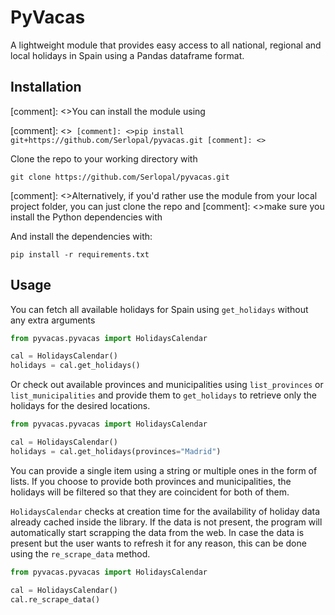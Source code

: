 # PyVacas

A lightweight module that provides easy access to all national, regional and local holidays in Spain using a Pandas dataframe format.

## Installation

[comment]: <>You can install the module using

[comment]: <>```
[comment]: <>pip install git+https://github.com/Serlopal/pyvacas.git
[comment]: <>```

Clone the repo to your working directory with
```
git clone https://github.com/Serlopal/pyvacas.git
```

[comment]: <>Alternatively, if you'd rather use the module from your local project folder, you can just clone the repo and 
[comment]: <>make sure you install the Python dependencies with

And install the dependencies with:

```
pip install -r requirements.txt
```


## Usage

You can fetch all available holidays for Spain using ```get_holidays``` without any extra arguments

```python
from pyvacas.pyvacas import HolidaysCalendar

cal = HolidaysCalendar()
holidays = cal.get_holidays()
```

Or check out available provinces and municipalities using ```list_provinces``` or ```list_municipalities``` and provide them to
```get_holidays``` to retrieve only the holidays for the desired locations.

```python
from pyvacas.pyvacas import HolidaysCalendar

cal = HolidaysCalendar()
holidays = cal.get_holidays(provinces="Madrid")
```

You can provide a single item using a string or multiple ones in the form of lists. If you choose to provide both provinces and municipalities,
the holidays will be filtered so that they are coincident for both of them.


```HolidaysCalendar``` checks at creation time for the availability of holiday data already cached inside the library. If the data is not present,
the program will automatically start scrapping the data from the web. In case the data is present but the user wants to refresh it for any reason,
this can be done using the ```re_scrape_data``` method.

```python
from pyvacas.pyvacas import HolidaysCalendar

cal = HolidaysCalendar()
cal.re_scrape_data()
```